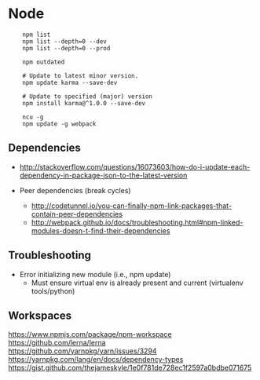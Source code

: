 # Node

~~~~
    npm list
    npm list --depth=0 --dev
    npm list --depth=0 --prod
     
    npm outdated

    # Update to latest minor version.
    npm update karma --save-dev
    
    # Update to specified (major) version
    npm install karma@^1.0.0 --save-dev 
    
    ncu -g
    npm update -g webpack
~~~~

## Dependencies

- http://stackoverflow.com/questions/16073603/how-do-i-update-each-dependency-in-package-json-to-the-latest-version

- Peer dependencies (break cycles)
  - http://codetunnel.io/you-can-finally-npm-link-packages-that-contain-peer-dependencies
  - http://webpack.github.io/docs/troubleshooting.html#npm-linked-modules-doesn-t-find-their-dependencies
  

## Troubleshooting

- Error initializing new module (i.e., npm update)
  - Must ensure virtual env is already present and current (virtualenv tools/python)


## Workspaces

https://www.npmjs.com/package/npm-workspace
https://github.com/lerna/lerna
https://github.com/yarnpkg/yarn/issues/3294					
https://yarnpkg.com/lang/en/docs/dependency-types
https://gist.github.com/thejameskyle/1e0f781de728ec1f2597a0bdbe071675					
